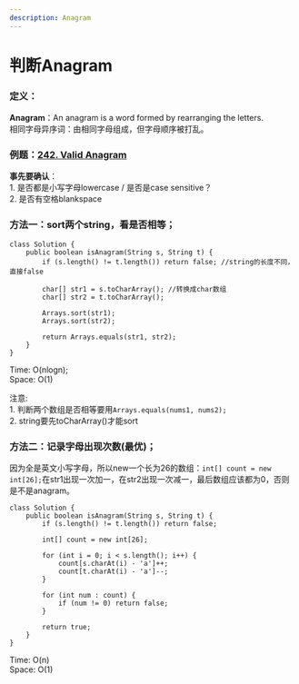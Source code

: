 ```yaml
---
description: Anagram
---
```


# 判断Anagram

### 定义：

**Anagram**：An anagram is a word formed by rearranging the letters.\
相同字母异序词：由相同字母组成，但字母顺序被打乱。



### 例题：[242. Valid Anagram](https://leetcode.com/problems/valid-anagram/) 

**事先要确认**：\
1\. 是否都是小写字母lowercase / 是否是case sensitive？\
2\. 是否有空格blankspace



### 方法一：sort两个string，看是否相等；

```
class Solution {
    public boolean isAnagram(String s, String t) {
        if (s.length() != t.length()) return false; //string的长度不同，直接false         
    
        char[] str1 = s.toCharArray(); //转换成char数组
        char[] str2 = t.toCharArray();
    
        Arrays.sort(str1);  
        Arrays.sort(str2);
        
        return Arrays.equals(str1, str2); 
    }
}
```

Time: O(nlogn);    \
Space: O(1) 

注意:\
1\. 判断两个数组是否相等要用`Arrays.equals(nums1, nums2);`\
2\. string要先toCharArray()才能sort



### 方法二：记录字母出现次数(最优)；

因为全是英文小写字母，所以new一个长为26的数组：`int[] count = new int[26];`在str1出现一次加一，在str2出现一次减一，最后数组应该都为0，否则是不是anagram。

```
class Solution {
    public boolean isAnagram(String s, String t) {
        if (s.length() != t.length()) return false;
    
        int[] count = new int[26];
    
        for (int i = 0; i < s.length(); i++) {        
            count[s.charAt(i) - 'a']++;       
            count[t.charAt(i) - 'a']--;
        }
    
        for (int num : count) {
            if (num != 0) return false;
        }
    
        return true;
    }
}
```

Time: O(n)\
Space: O(1)

